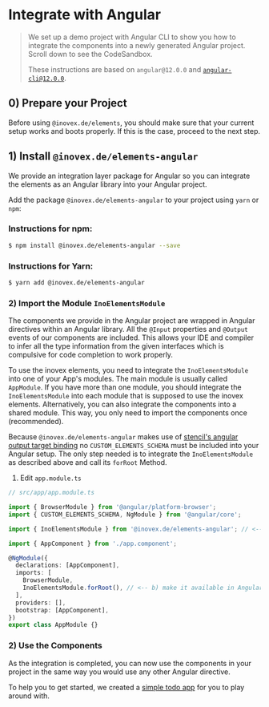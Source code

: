 # Integrate with Angular

> We set up a demo project with Angular CLI to show you how to integrate the components into a newly generated Angular
> project. Scroll down to see the CodeSandbox.
>
> These instructions are based on `angular@12.0.0` and [`angular-cli@12.0.0`](https://cli.angular.io/).

## 0) Prepare your Project

Before using `@inovex.de/elements`, you should make sure that your current setup works and boots properly.
If this is the case, proceed to the next step.

## 1) Install `@inovex.de/elements-angular`

We provide an integration layer package for Angular so you can integrate the elements as an Angular library
into your Angular project.

Add the package `@inovex.de/elements-angular` to your project using `yarn` or `npm`:

### Instructions for npm:

```sh
$ npm install @inovex.de/elements-angular --save
```

### Instructions for Yarn:

```sh
$ yarn add @inovex.de/elements-angular
```

### 2) Import the Module `InoElementsModule`

The components we provide in the Angular project are wrapped in Angular directives within an Angular library.
All the `@Input` properties and `@Output` events of our components are included. This allows your IDE
and compiler to infer all the type information from the given interfaces which is compulsive for code completion
to work properly.

To use the inovex elements, you need to integrate the `InoElementsModule` into one of your App's
modules. The main module is usually called `AppModule`. If you have more than one module, you should
integrate the `InoElementsModule` into each module that is supposed to use the inovex elements. Alternatively,
you can also integrate the components into a shared module. This way, you only need to import the components once
(recommended).

Because `@inovex.de/elements-angular` makes use of [stencil's angular output target binding](https://stenciljs.com/docs/angular#bindings) no `CUSTOM_ELEMENTS_SCHEMA` must be included into your Angular setup. The only step needed is to integrate the `InoElementsModule` as described above and call its `forRoot` Method.

1. Edit `app.module.ts`

```typescript
// src/app/app.module.ts

import { BrowserModule } from '@angular/platform-browser';
import { CUSTOM_ELEMENTS_SCHEMA, NgModule } from '@angular/core';

import { InoElementsModule } from '@inovex.de/elements-angular'; // <-- a) import our package

import { AppComponent } from './app.component';

@NgModule({
  declarations: [AppComponent],
  imports: [
    BrowserModule,
    InoElementsModule.forRoot(), // <-- b) make it available in Angular
  ],
  providers: [],
  bootstrap: [AppComponent],
})
export class AppModule {}
```

### 2) Use the Components

As the integration is completed, you can now use the components in your project in the same way you would use
any other Angular directive.

To help you to get started, we created a [simple todo app](https://codesandbox.io/s/github/inovex/elements-example-angular) for you to play around with.
